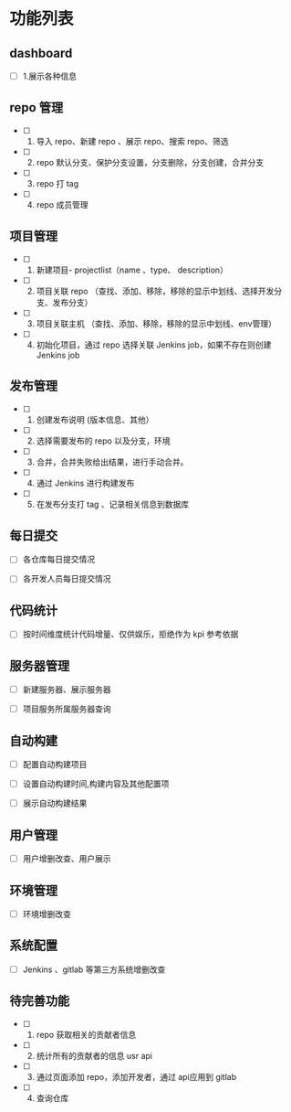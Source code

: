 # 功能列表

## dashboard

- [ ] 1.展示各种信息

## repo 管理

- [ ] 1. 导入 repo、新建 repo 、展示 repo、搜索 repo、筛选

- [ ] 2. repo 默认分支、保护分支设置，分支删除，分支创建，合并分支

- [ ] 3. repo 打 tag

- [ ] 4. repo 成员管理

## 项目管理

- [ ] 1. 新建项目- projectlist（name 、type、 description）

- [ ] 2. 项目关联 repo   （查找、添加、移除，移除的显示中划线、选择开发分支、发布分支） 

- [ ] 3. 项目关联主机 （查找、添加、移除，移除的显示中划线、env管理）

- [ ] 4. 初始化项目，通过 repo 选择关联 Jenkins job，如果不存在则创建 Jenkins job

## 发布管理

- [ ] 1. 创建发布说明 (版本信息、其他）

- [ ] 2. 选择需要发布的 repo 以及分支，环境

- [ ] 3. 合并，合并失败给出结果，进行手动合并。

- [ ] 4. 通过 Jenkins 进行构建发布

- [ ] 5. 在发布分支打 tag 、记录相关信息到数据库

## 每日提交

- [ ] 各仓库每日提交情况

- [ ] 各开发人员每日提交情况

## 代码统计

- [ ] 按时间维度统计代码增量、仅供娱乐，拒绝作为 kpi 参考依据

## 服务器管理

- [ ] 新建服务器、展示服务器

- [ ] 项目服务所属服务器查询

## 自动构建

- [ ] 配置自动构建项目

- [ ] 设置自动构建时间,构建内容及其他配置项

- [ ] 展示自动构建结果

## 用户管理

- [ ] 用户增删改查、用户展示

## 环境管理

- [ ] 环境增删改查

## 系统配置

- [ ] Jenkins 、gitlab 等第三方系统增删改查

## 待完善功能

- [ ] 1. repo 获取相关的贡献者信息

- [ ] 2. 统计所有的贡献者的信息 usr api

- [ ] 3. 通过页面添加 repo，添加开发者，通过 api应用到 gitlab

- [ ] 4. 查询仓库